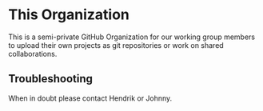 # This Organization
This is a semi-private GitHub Organization for our working group members to upload their own projects as git repositories or work on shared collaborations.

## Troubleshooting
When in doubt please contact Hendrik or Johnny.
